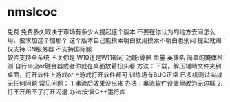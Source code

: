 # nmslcoc
免费   免费多久取决于市场有多少人提起这个版本
不要在你认为的地方去问怎么用，要求加这个加那个 这个版本自己能摸索明白就用摸索不明白也别问 提起就踢
仅支持 CN服务器  不支持国际服   
软件支持全系统  不关你是 W10还是W11都可
功能:骨骼 血量 英雄名  简单的掩体检测
自行串流or融合器或者你就在桌面放着扭头看
方法：下载，解压辅助文件夹到桌面，打开软件上游戏or上游戏打开软件都可
训练场有BUG正常 已多机测试实战无任何问题
常见问题：
1.串流后效果没出来 办法：串流软件设置里改为无边框
2.打不开用不了打开闪退 办法:安装C++运行库
